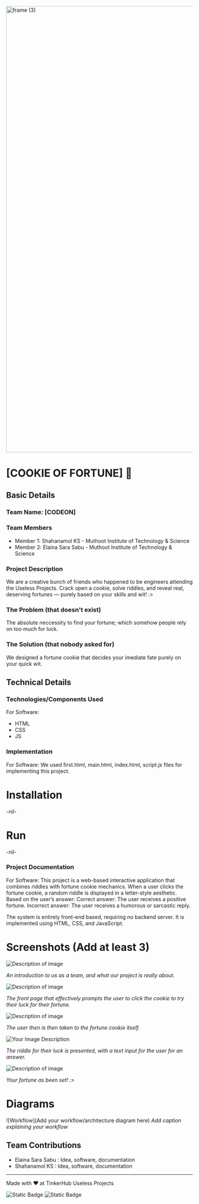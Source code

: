 <img width="3188" height="1202" alt="frame (3)" src="https://github.com/user-attachments/assets/517ad8e9-ad22-457d-9538-a9e62d137cd7" />


# [COOKIE OF FORTUNE] 🎯


## Basic Details
### Team Name: [CODEON]


### Team Members
- Member 1: Shahanamol KS - Muthoot Institute of Technology & Science
- Member 2: Elaina Sara Sabu - Muthoot Institute of Technology & Science 

### Project Description
We are a creative bunch of friends who happened to be engineers attending the Useless Projects. Crack open a cookie, solve riddles, and reveal real, deserving fortunes — purely based on your skills and wit! :>

### The Problem (that doesn't exist)
The absolute neccessity to find your fortune; which somehow people rely on too much for luck.

### The Solution (that nobody asked for)
We designed a fortune cookie that decides your imediate fate purely on your quick wit. 

## Technical Details
### Technologies/Components Used
For Software:
- HTML
- CSS
- JS

### Implementation
For Software: We used first.html, main.html, index.html, script.js files for implementing this project.
# Installation
-nil-

# Run
-nil-

### Project Documentation
For Software:
This project is a web-based interactive application that combines riddles with fortune cookie mechanics.
When a user clicks the fortune cookie, a random riddle is displayed in a letter-style aesthetic. Based on the user’s answer:
Correct answer: The user receives a positive fortune.
Incorrect answer: The user receives a humorous or sarcastic reply.

The system is entirely front-end based, requiring no backend server. It is implemented using HTML, CSS, and JavaScript.

# Screenshots (Add at least 3)
![Description of image](https://drive.google.com/uc?export=view&id=1beQrm00A8rtXKYLu3tC_j1HjfSi_gtZD)


*An introduction to us as a team, and what our project is really about.*

![Description of image](https://drive.google.com/uc?export=view&id=1fMFdAwAf1yYJAwgmJIb8OdDLXn614sQY)

*The front page that effectively prompts the user to click the cookie to try their luck for their fortune.*

![Description of image](https://drive.google.com/uc?export=view&id=1beaIC0l3nHFdYvdbir_zYwmqE-VxY7g1)

*The user then is then taken to the fortune cookie itself.*

![Your Image Description](https://drive.google.com/uc?export=view&id=1pW5W0_Y9zO5AzxvXp2aAi6AGaCYkZqxx)

*The riddle for their luck is presented, with a text input for the user for an answer.*

![Description of image](https://drive.google.com/uc?export=view&id=1rkEsEvn2D0XNED_efOaUEPF6g6aEks_b)

*Your fortune as been set! :>*


# Diagrams
![Workflow](Add your workflow/architecture diagram here)
*Add caption explaining your workflow*

## Team Contributions
- Elaina Sara Sabu : Idea, software, documentation
- Shahanamol KS : Idea, software, documentation

---
Made with ❤️ at TinkerHub Useless Projects 

![Static Badge](https://img.shields.io/badge/TinkerHub-24?color=%23000000&link=https%3A%2F%2Fwww.tinkerhub.org%2F)
![Static Badge](https://img.shields.io/badge/UselessProjects--25-25?link=https%3A%2F%2Fwww.tinkerhub.org%2Fevents%2FQ2Q1TQKX6Q%2FUseless%2520Projects)


